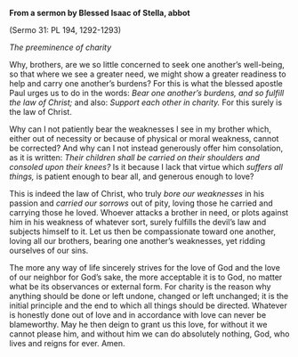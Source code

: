 

**From a sermon by Blessed Isaac of Stella, abbot**

(Sermo 31: PL 194, 1292-1293)

_The preeminence of charity_

Why, brothers, are we so little concerned to seek one another’s well-being, so that where we see a greater need, we might show a greater readiness to help and carry one another’s burdens? For this is what the blessed apostle Paul urges us to do in the words: _Bear one another’s burdens, and so fulfill the law of Christ;_ and also: _Support each other in charity._ For this surely is the law of Christ.

Why can I not patiently bear the weaknesses I see in my brother which, either out of necessity or because of physical or moral weakness, cannot be corrected? And why can I not instead generously offer him consolation, as it is written: _Their children shall be carried on their shoulders and consoled upon their knees?_ Is it because I lack that virtue which _suffers all things,_ is patient enough to bear all, and generous enough to love?

This is indeed the law of Christ, who truly _bore our weaknesses_ in his passion and _carried our sorrows_ out of pity, loving those he carried and carrying those he loved. Whoever attacks a brother in need, or plots against him in his weakness of whatever sort, surely fulfills the devil’s law and subjects himself to it. Let us then be compassionate toward one another, loving all our brothers, bearing one another’s weaknesses, yet ridding ourselves of our sins.

The more any way of life sincerely strives for the love of God and the love of our neighbor for God’s sake, the more acceptable it is to God, no matter what be its observances or external form. For charity is the reason why anything should be done or left undone, changed or left unchanged; it is the initial principle and the end to which all things should be directed. Whatever is honestly done out of love and in accordance with love can never be blameworthy. May he then deign to grant us this love, for without it we cannot please him, and without him we can do absolutely nothing, God, who lives and reigns for ever. Amen.

